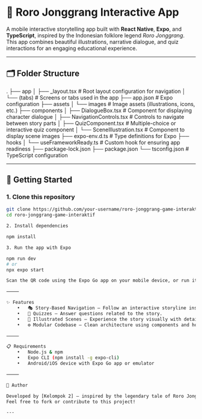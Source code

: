 # 📱 Roro Jonggrang Interactive App

A mobile interactive storytelling app built with **React Native**, **Expo**, and **TypeScript**, inspired by the Indonesian folklore legend *Roro Jonggrang*. This app combines beautiful illustrations, narrative dialogue, and quiz interactions for an engaging educational experience.

---

## 🗂️ Folder Structure

.
├── app
│   ├── _layout.tsx                  # Root layout configuration for navigation
│   └── (tabs)                       # Screens or tabs used in the app
├── app.json                         # Expo configuration
├── assets
│   └── images                       # Image assets (illustrations, icons, etc.)
├── components
│   ├── DialogueBox.tsx             # Component for displaying character dialogue
│   ├── NavigationControls.tsx      # Controls to navigate between story parts
│   ├── QuizComponent.tsx           # Multiple-choice or interactive quiz component
│   └── SceneIllustration.tsx       # Component to display scene images
├── expo-env.d.ts                   # Type definitions for Expo
├── hooks
│   └── useFrameworkReady.ts        # Custom hook for ensuring app readiness
├── package-lock.json
├── package.json
└── tsconfig.json                   # TypeScript configuration

---

## 🚀 Getting Started

### 1. Clone this repository

```bash
git clone https://github.com/your-username/roro-jonggrang-game-interaktif.git
cd roro-jonggrang-game-interaktif

2. Install dependencies

npm install

3. Run the app with Expo

npm run dev
# or
npx expo start

Scan the QR code using the Expo Go app on your mobile device, or run it in an Android/iOS emulator.

⸻

✨ Features
	•	🎭 Story-Based Navigation — Follow an interactive storyline inspired by folklore.
	•	🧠 Quizzes — Answer questions related to the story.
	•	🎨 Illustrated Scenes — Experience the story visually with detailed illustrations.
	•	⚙️ Modular Codebase — Clean architecture using components and hooks.

⸻

📋 Requirements
	•	Node.js & npm
	•	Expo CLI (npm install -g expo-cli)
	•	Android/iOS device with Expo Go app or emulator

⸻

👤 Author

Developed by [Kelompok 2] — inspired by the legendary tale of Roro Jonggrang 🇮🇩
Feel free to fork or contribute to this project!

---
